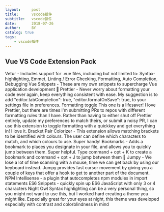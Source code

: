 ```yaml
---
layout:     post
title:      vscode插件
subtitle:   vscode插件
date:       2018-07-26
author:     BY
catalog: true
tags:
    - vscode插件
---
```


## Vue VS Code Extension Pack

Vetur - Includes support for .vue files, including but not limited to: Syntax-highlighting, Emmet, Linting / Error Checking, Formatting, Auto Completion, Debugging
Vue Snippets - These are my own snippets to supercharge Vue application development 🚀
Prettier - Never worry about formatting your code ever again, keep everything consistent with ease. My suggestion is to add "editor.tabCompletion": true, "editor.formatOnSave": true, to your settings file in preferences.
Formatting toggle This one is a lifesaver! I love Prettier, but there are times I'm submitting PRs to repos with different formatting rules than I have. Rather than having to either shut off Prettier entirely, update my preferences to match theirs, or submit a noisy PR, I can use this extension to toggle formatting with a quickkey and get everything in! I love it.
Bracket Pair Colorizer - This extension allows matching brackets to be identified with colours. The user can define which characters to match, and which colours to use. Super handy!
Bookmarks - Adds a bookmark to places you designate in your file, and allows you to quickly jump between them. Super helpful. Type command + opt + K to create a bookmark and command + opt + J to jump between them 🔖
Jumpy - We lose a lot of time scanning with a mouse, time we can get back by using our keyboard instead. Jumpy provides fast cursor movement by giving you a couple of keys that offer a hook to get to another part of the document.
NPM Intellisense - a plugin that autocompletes npm modules in import statements
ES6 Snippets - quickly spin up ES6 JavaScript with only 3 or 4 characters
Night Owl Syntax highlighting can be a very personal thing, so you might not want to use this, but I worked hard creating a theme you might like. Especially great for your eyes at night, this theme was developed especially with contrast and colorblindness in mind



